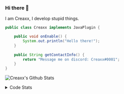 ### Hi there 👋

I am Creaxx, I develop stupid things. 

```java
public class Creaxx implements JavaPlugin {

    public void onEnable() {
        System.out.println("Hello there!");
    }
    
    public String getContactInfo() {
        return "Message me on discord: Creaxx#0001";
    }
}
```

![Creaxx's Github Stats](https://github-readme-stats.vercel.app/api?username=CreaxxOG&show_icons=true&theme=dark&count_private=true)

<details>
  <summary>Code Stats</summary>

<!--START_SECTION:waka-->
![Code Time](http://img.shields.io/badge/Code%20Time-1%2C035%20hrs%2011%20mins-blue)

![Lines of code](https://img.shields.io/badge/From%20Hello%20World%20I%27ve%20Written-170%20lines%20of%20code-blue)

**🐱 My GitHub Data** 

> 🏆 955 Contributions in the Year 2022
 > 
> 📦 66.1 kB Used in GitHub's Storage 
 > 
> 🚫 Not Opted to Hire
 > 
> 📜 4 Public Repositories 
 > 
> 🔑 2 Private Repositories  
 > 
**I'm an Early 🐤** 

```text
🌞 Morning    40 commits     █░░░░░░░░░░░░░░░░░░░░░░░░   6.2% 
🌆 Daytime    300 commits    ███████████░░░░░░░░░░░░░░   46.51% 
🌃 Evening    292 commits    ███████████░░░░░░░░░░░░░░   45.27% 
🌙 Night      13 commits     ░░░░░░░░░░░░░░░░░░░░░░░░░   2.02%

```
📅 **I'm Most Productive on Saturday** 

```text
Monday       66 commits     ██░░░░░░░░░░░░░░░░░░░░░░░   10.23% 
Tuesday      58 commits     ██░░░░░░░░░░░░░░░░░░░░░░░   8.99% 
Wednesday    85 commits     ███░░░░░░░░░░░░░░░░░░░░░░   13.18% 
Thursday     119 commits    ████░░░░░░░░░░░░░░░░░░░░░   18.45% 
Friday       60 commits     ██░░░░░░░░░░░░░░░░░░░░░░░   9.3% 
Saturday     170 commits    ██████░░░░░░░░░░░░░░░░░░░   26.36% 
Sunday       87 commits     ███░░░░░░░░░░░░░░░░░░░░░░   13.49%

```


📊 **This Week I Spent My Time On** 

```text
💬 Programming Languages: 
Java                     11 hrs 44 mins      ███████████████████████░░   93.69% 
XML                      31 mins             █░░░░░░░░░░░░░░░░░░░░░░░░   4.22% 
YAML                     13 mins             ░░░░░░░░░░░░░░░░░░░░░░░░░   1.81% 
Markdown                 1 min               ░░░░░░░░░░░░░░░░░░░░░░░░░   0.17% 
GitIgnore file           0 secs              ░░░░░░░░░░░░░░░░░░░░░░░░░   0.08%

🔥 Editors: 
IntelliJ                 12 hrs 32 mins      █████████████████████████   100.0%

```

**I Mostly Code in Java** 

```text
Java                     13 repos            ███████████████████░░░░░░   76.47% 
Kotlin                   3 repos             ████░░░░░░░░░░░░░░░░░░░░░   17.65% 
EJS                      1 repo              █░░░░░░░░░░░░░░░░░░░░░░░░   5.88%

```



 Last Updated on 22/12/2022 12:37:37 UTC
<!--END_SECTION:waka-->
</details>
